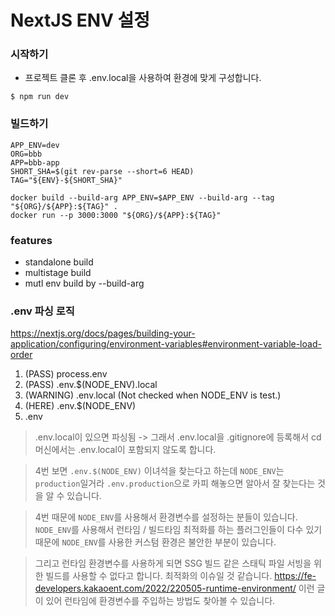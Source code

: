 # NextJS ENV 설정

### 시작하기

- 프로젝트 클론 후 .env.local을 사용하여 환경에 맞게 구성합니다.

```
$ npm run dev
```

### 빌드하기

```
APP_ENV=dev
ORG=bbb
APP=bbb-app
SHORT_SHA=$(git rev-parse --short=6 HEAD)
TAG="${ENV}-${SHORT_SHA}"

docker build --build-arg APP_ENV=$APP_ENV --build-arg --tag "${ORG}/${APP}:${TAG}" .
docker run --p 3000:3000 "${ORG}/${APP}:${TAG}"
```

### features

- standalone build
- multistage build
- mutl env build by --build-arg

### .env 파싱 로직

https://nextjs.org/docs/pages/building-your-application/configuring/environment-variables#environment-variable-load-order

1. (PASS) process.env
2. (PASS) .env.$(NODE_ENV).local
3. (WARNING) .env.local (Not checked when NODE_ENV is test.)
4. (HERE) .env.$(NODE_ENV)
5. .env

> .env.local이 있으면 파싱됨 -> 그래서 .env.local을 .gitignore에 등록해서 cd 머신에서는 .env.local이 포함되지 않도록 합니다.

> 4번 보면 `.env.$(NODE_ENV)` 이녀석을 찾는다고 하는데 `NODE_ENV`는 `production`일거라 `.env.production`으로 카피 해놓으면 알아서 잘 찾는다는 것을 알 수 있습니다.

> 4번 때문에 `NODE_ENV`를 사용해서 환경변수를 설정하는 분들이 있습니다. `NODE_ENV`를 사용해서 런타임 / 빌드타임 최적화를 하는 플러그인들이 다수 있기 때문에 `NODE_ENV`를 사용한 커스텀 환경은 불안한 부분이 있습니다.

> 그리고 런타임 환경변수를 사용하게 되면 SSG 빌드 같은 스태틱 파일 서빙을 위한 빌드를 사용할 수 없다고 합니다. 최적화의 이슈일 것 같습니다. https://fe-developers.kakaoent.com/2022/220505-runtime-environment/ 이런 글이 있어 런타임에 환경변수를 주입하는 방법도 찾아볼 수 있습니다.
